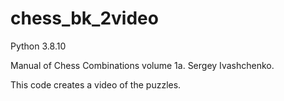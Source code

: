 # chess_bk_2video
Python 3.8.10

Manual of Chess Combinations volume 1a. Sergey Ivashchenko. 

This code creates a video of the puzzles.
